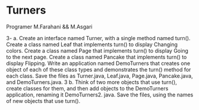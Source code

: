 # Turners
Programer M.Farahani &amp;&amp; M.Asgari

3- a. Create an interface named Turner, with a single method named turn(). Create a class
named Leaf that implements turn() to display Changing colors.
Create a class named Page that implements turn() to display Going to the next page.
Create a class named Pancake that implements turn() to display Flipping.
Write an application named DemoTurners that creates one object of each of these class types
and demonstrates the turn() method for each class. Save the files as Turner.java, Leaf.java,
Page.java, Pancake.java, and DemoTurners.java.
3
b. Think of two more objects that use turn(), create classes for them, and then add objects to
the DemoTurners application, renaming it DemoTurners2. java. Save the files, using the
names of new objects that use turn().
